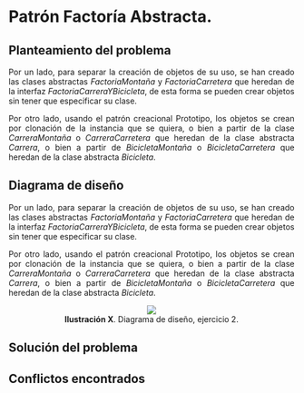 # Patrón Factoría Abstracta.

## Planteamiento del problema
<div class="parrafo"  style = 'text-align:justify;'>
    <p>
    Por un lado, para separar la creación de objetos de su uso, se han creado las clases abstractas <em>FactoriaMontaña</em> y <em>FactoriaCarretera</em> que heredan de la interfaz <em>FactoriaCarreraYBicicleta</em>, de esta forma se pueden crear objetos sin tener que especificar su clase.
    </p>
    <p>
    Por otro lado, usando el patrón creacional Prototipo, los objetos se crean por clonación de la instancia que se quiera, o bien a partir de la clase <em>CarreraMontaña</em> o <em>CarreraCarretera</em> que heredan de la clase abstracta <em>Carrera</em>, o bien a partir de <em>BicicletaMontaña</em> o <em>BicicletaCarretera</em> que heredan de la clase abstracta <em>Bicicleta</em>.
    </p>
</div>

## Diagrama de diseño
<div class="parrafo"  style = 'text-align:justify;'>
    <p>
    Por un lado, para separar la creación de objetos de su uso, se han creado las clases abstractas <em>FactoriaMontaña</em> y <em>FactoriaCarretera</em> que heredan de la interfaz <em>FactoriaCarreraYBicicleta</em>, de esta forma se pueden crear objetos sin tener que especificar su clase.
    </p>
    <p>
    Por otro lado, usando el patrón creacional Prototipo, los objetos se crean por clonación de la instancia que se quiera, o bien a partir de la clase <em>CarreraMontaña</em> o <em>CarreraCarretera</em> que heredan de la clase abstracta <em>Carrera</em>, o bien a partir de <em>BicicletaMontaña</em> o <em>BicicletaCarretera</em> que heredan de la clase abstracta <em>Bicicleta</em>.
    </p>
</div>

<div class="imagen" style = 'text-align:center;'>
    <img src="../img/Diagrama-P1.png">
    <p class="leyenda" style = 'margin:0px'><strong>Ilustración X</strong>. Diagrama de diseño, ejercicio 2.</p>
</div>

## Solución del problema

## Conflictos encontrados